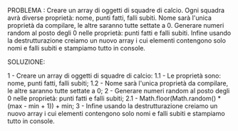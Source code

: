 PROBLEMA : Creare un array di oggetti di squadre di calcio.
Ogni squadra avrà diverse proprietà: nome, punti fatti, falli subiti.
Nome sarà l'unica proprietà da compilare, le altre saranno tutte settate a 0.
Generare numeri random al posto degli 0 nelle proprietà: punti fatti e falli subiti.
Infine usando la destrutturazione creiamo un nuovo array i cui elementi contengono solo nomi e falli subiti e stampiamo tutto in console.

SOLUZIONE:

1 -  Creare un array di oggetti di squadre di calcio:
    1.1 - Le proprietà sono: nome, punti fatti, falli subiti;
    1.2 - Nome sarà l'unica proprietà da compilare, le altre saranno tutte settate a 0;
2 - Generare numeri random al posto degli 0 nelle proprietà: punti fatti e falli subiti;
    2.1 - Math.floor(Math.random() * (max - min + 1)) + min;
3 - Infine usando la destrutturazione creiamo un nuovo array i cui elementi contengono solo nomi e falli subiti e stampiamo tutto in console.
